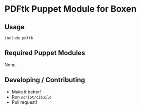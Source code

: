 # PDFtk Puppet Module for Boxen

## Usage

```puppet
include pdftk
```

## Required Puppet Modules

None.

## Developing / Contributing

 - Make it better!
 - Run `script/cibuild`
 - Pull request!
